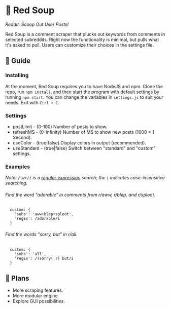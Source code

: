 # 🍲 Red Soup

*Reddit: Scoop Out User Posts!*

Red Soup is a comment scraper that plucks out keywords from comments in selected subreddits. Right now the functionality is minimal, but pulls what it's asked to pull. Users can customize their choices in the settings file.

## 🍲 Guide

### Installing

At the moment, Red Soup requires you to have NodeJS and npm. Clone the repo, run `npm install`, and then start the program with default settings by running `npm start`. You can change the variables in `settings.js` to suit your needs. Exit with `Ctrl + C`.

### Settings

* postLimit - (0-100) Number of posts to show.
* refreshMS - (0-Infinity) Number of MS to show new posts (1000 = 1 Second).
* useColor - (true|false) Display colors in output (recommended).
* useStandard - (true|false) Switch between "standard" and "custom" settings.

### Examples

*Note: `/\w+/i` is a [regular expression](https://regexr.com/) search; the `i` indicates case-insensitive searching.*

###### Find the word "adorable" in comments from r/aww, r/blep, and r/sploot.

```JS
  custom: {
    'subs': 'aww+blep+sploot',
    'regEx': /adorable/i
  }
```

###### Find the words "sorry, but" in r/all.

```JS
  custom: {
    'subs': 'all',
    'regEx': /(sorry(,?) but/i
  }
```

## 🍲 Plans

* More scraping features.
* More modular engine.
* Explore GUI possibilities.
